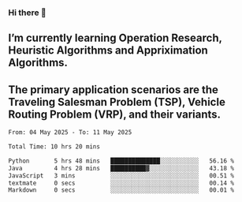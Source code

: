 ### Hi there 👋
## I’m currently learning Operation Research, Heuristic Algorithms and Appriximation Algorithms.
## The primary application scenarios are the Traveling Salesman Problem (TSP), Vehicle Routing Problem (VRP), and their variants.
<!--START_SECTION:waka-->

```txt
From: 04 May 2025 - To: 11 May 2025

Total Time: 10 hrs 20 mins

Python       5 hrs 48 mins   ██████████████░░░░░░░░░░░   56.16 %
Java         4 hrs 28 mins   ██████████▓░░░░░░░░░░░░░░   43.18 %
JavaScript   3 mins          ░░░░░░░░░░░░░░░░░░░░░░░░░   00.51 %
textmate     0 secs          ░░░░░░░░░░░░░░░░░░░░░░░░░   00.14 %
Markdown     0 secs          ░░░░░░░░░░░░░░░░░░░░░░░░░   00.01 %
```

<!--END_SECTION:waka-->
<!--
**Bookervsky/Bookervsky** is a ✨ _special_ ✨ repository because its `README.md` (this file) appears on your GitHub profile.

Here are some ideas to get you started:

- 🔭 I’m currently working on ...
- 🌱 I’m currently learning ...
- 👯 I’m looking to collaborate on ...
- 🤔 I’m looking for help with ...
- 💬 Ask me about ...
- 📫 How to reach me: ...
- 😄 Pronouns: ...
- ⚡ Fun fact: ...
-->
